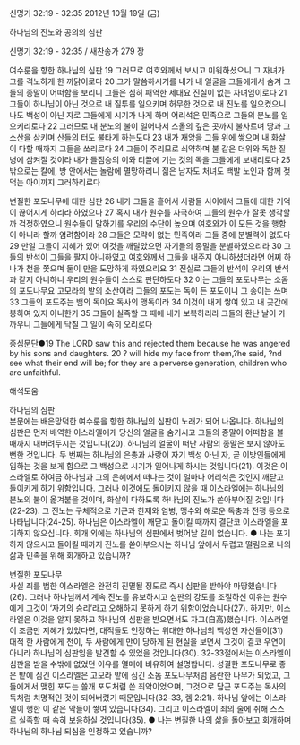신명기 32:19 - 32:35 
2012년 10월 19일 (금)

하나님의 진노와 공의의 심판



신명기 32:19 - 32:35 / 새찬송가 279 장


여수룬을 향한 하나님의 심판
19 그러므로 여호와께서 보시고 미워하셨으니 그 자녀가 그를 격노하게 한 까닭이로다 20 그가 말씀하시기를 내가 내 얼굴을 그들에게서 숨겨 그들의 종말이 어떠함을 보리니 그들은 심히 패역한 세대요 진실이 없는 자녀임이로다 21 그들이 하나님이 아닌 것으로 내 질투를 일으키며 허무한 것으로 내 진노를 일으켰으니 나도 백성이 아닌 자로 그들에게 시기가 나게 하며 어리석은 민족으로 그들의 분노를 일으키리로다 22 그러므로 내 분노의 불이 일어나서 스올의 깊은 곳까지 불사르며 땅과 그 소산을 삼키며 산들의 터도 불타게 하는도다 23 내가 재앙을 그들 위에 쌓으며 내 화살이 다할 때까지 그들을 쏘리로다 24 그들이 주리므로 쇠약하며 불 같은 더위와 독한 질병에 삼켜질 것이라 내가 들짐승의 이와 티끌에 기는 것의 독을 그들에게 보내리로다 25 밖으로는 칼에, 방 안에서는 놀람에 멸망하리니 젊은 남자도 처녀도 백발 노인과 함께 젖 먹는 아이까지 그러하리로다

변질한 포도나무에 대한 심판
26 내가 그들을 흩어서 사람들 사이에서 그들에 대한 기억이 끊어지게 하리라 하였으나 27 혹시 내가 원수를 자극하여 그들의 원수가 잘못 생각할까 걱정하였으니 원수들이 말하기를 우리의 수단이 높으며 여호와가 이 모든 것을 행함이 아니라 할까 염려함이라 28 그들은 모략이 없는 민족이라 그들 중에 분별력이 없도다 29 만일 그들이 지혜가 있어 이것을 깨달았으면 자기들의 종말을 분별하였으리라 30 그들의 반석이 그들을 팔지 아니하였고 여호와께서 그들을 내주지 아니하셨더라면 어찌 하나가 천을 쫓으며 둘이 만을 도망하게 하였으리요 31 진실로 그들의 반석이 우리의 반석과 같지 아니하니 우리의 원수들이 스스로 판단하도다  32 이는 그들의 포도나무는 소돔의 포도나무요 고모라의 밭의 소산이라 그들의 포도는 독이 든 포도이니 그 송이는 쓰며 33 그들의 포도주는 뱀의 독이요 독사의 맹독이라 34 이것이 내게 쌓여 있고 내 곳간에 봉하여 있지 아니한가 35 그들이 실족할 그 때에 내가 보복하리라 그들의 환난 날이 가까우니 그들에게 닥칠 그 일이 속히 오리로다

중심문단●19 The LORD saw this and rejected them because he was angered by his sons and daughters. 20 ? will hide my face from them,?he said, ?nd see what their end will be; for they are a perverse generation, children who are unfaithful.

해석도움





하나님의 심판  
본문에는 배은망덕한 여수룬을 향한 하나님의 심판이 노래가 되어 나옵니다. 하나님의 심판은 먼저 배역한 이스라엘에게 당신의 얼굴을 숨기시고 그들의 종말이 어떠함을 볼 때까지 내버려두시는 것입니다(20). 하나님의 얼굴이 떠난 사람의 종말은 보지 않아도 뻔한 것입니다. 두 번째는 하나님의 은총과 사랑이 자기 백성 아닌 자, 곧 이방인들에게 임하는 것을 보게 함으로 그 백성으로 시기가 일어나게 하시는 것입니다(21). 이것은 이스라엘로 하여금 하나님과 그의 은혜에서 떠나는 것이 얼마나 어리석은 것인지 깨닫고 돌이키게 하기 위함입니다. 그러나 이것에도 돌이키지 않을 때 이스라엘에는 하나님의 분노의 불이 옮겨붙을 것이며, 화살이 다하도록 하나님의 진노가 쏟아부어질 것입니다(22-23). 그 진노는 구체적으로 기근과 한재와 염병, 맹수와 해로운 독충과 전쟁 등으로 나타납니다(24-25). 하나님은 이스라엘이 깨닫고 돌이킬 때까지 결단코 이스라엘을 포기하지 않으십니다. 회개 외에는 하나님의 심판에서 벗어날 길이 없습니다.
● 나는 포기하지 않으시고 돌이킬 때까지 진노를 쏟아부으시는 하나님 앞에서 두렵고 떨림으로 나의 삶과 민족을 위해 회개하고 있습니까?

변질한 포도나무  
사실 죄를 범한 이스라엘은 완전히 진멸될 정도로 즉시 심판을 받아야 마땅했습니다(26). 그러나 하나님께서 계속 진노를 유보하시고 심판의 강도를 조절하신 이유는 원수에게 그것이 ‘자기의 승리’라고 오해하지 못하게 하기 위함이었습니다(27). 하지만, 이스라엘은 이것을 알지 못하고 하나님의 심판을 받으면서도 자고(自高)했습니다. 이스라엘이 조금만 지혜가 있었다면, 대적들도 인정하는 위대한 하나님의 백성인 자신들이(31) 대적 한 사람에게 천이, 두 사람에게 만이 당하게 된 현실을 보면서 그것이 결코 우연이 아니라 하나님의 심판임을 발견할 수 있었을 것입니다(30). 32-33절에서는 이스라엘이 심판을 받을 수밖에 없었던 이유를 열매에 비유하여 설명합니다. 성결한 포도나무로 좋은 밭에 심긴 이스라엘은 고모라 밭에 심긴 소돔 포도나무처럼 음란한 나무가 되었고, 그들에게서 맺힌 포도는 쓸개 포도처럼 쓴 죄악이었으며, 그것으로 담근 포도주는 독사의 독처럼 치명적인 것이 되어버렸기 때문입니다(32-33, 렘 2:21). 하나님 앞에는 이스라엘이 행한 이 같은 악들이 쌓여 있습니다(34). 그리고 이스라엘이 죄의 술에 취해 스스로 실족할 때 속히 보응하실 것입니다(35).
● 나는 변질한 나의 삶을 돌아보고 회개하며 하나님의 하나님 되심을 인정하고 있습니까?